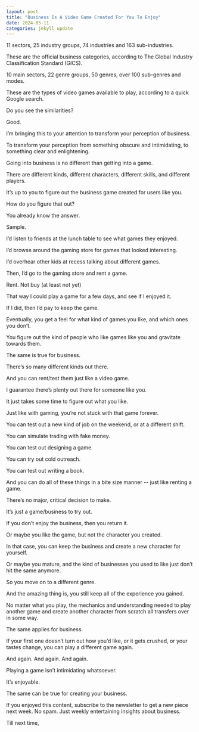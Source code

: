 ```yaml
---
layout: post
title: "Business Is A Video Game Created For You To Enjoy"
date: 2024-05-11
categories: jekyll update
---
```


11 sectors, 25 industry groups, 74 industries and 163 sub-industries. 

These are the official business categories, according to The Global Industry Classification Standard (GICS). 

10 main sectors, 22 genre groups, 50 genres, over 100 sub-genres and modes. 

These are the types of video games available to play, according to a quick Google search.

Do you see the similarities?

Good.  

I’m bringing this to your attention to transform your perception of business.

To transform your perception from something obscure and intimidating, to something clear and enlightening. 

Going into business is no different than getting into a game.

There are different kinds, different characters, different skills, and different players. 


It’s up to you to figure out the business game created for users like you. 

How do you figure that out?

You already know the answer. 

Sample.

I’d listen to friends at the lunch table to see what games they enjoyed. 

I’d browse around the gaming store for games that looked interesting.

I’d overhear other kids at recess talking about different games.

Then, I’d go to the gaming store and rent a game. 

Rent. Not buy (at least not yet) 

That way I could play a game for a few days, and see if I enjoyed it. 

If I did, then I’d pay to keep the game. 

Eventually, you get a feel for what kind of games you like, and which ones you don’t. 


You figure out the kind of people who like games like you and gravitate towards them. 

The same is true for business. 

There’s so many different kinds out there. 

And you can rent/test them just like a video game. 

I guarantee there’s plenty out there for someone like you. 

It just takes some time to figure out what you like. 

Just like with gaming, you’re not stuck with that game forever. 

You can test out a new kind of job on the weekend, or at a different shift. 

You can simulate trading with fake money. 

You can test out designing a game. 

You can try out cold outreach. 

You can test out writing a book.

And you can do all of these things in a bite size manner --  just like renting a game. 

There’s no major, critical decision to make. 

It’s just a game/business to try out. 

If you don’t enjoy the business, then you return it. 

Or maybe you like the game, but not the character you created. 

In that case, you can keep the business and create a new character for yourself.  

Or maybe you mature, and the kind of businesses you used to like just don’t hit the same anymore. 

So you move on to a different genre. 

And the amazing thing is, you still keep all of the experience you gained. 

No matter what you play, the mechanics and understanding needed to play another game and create another character from scratch all transfers over in some way.  

The same applies for business. 

If your first one doesn’t turn out how you’d like, or it gets crushed, or your tastes change, you can play a different game again. 

And again. And again. And again. 

Playing a game isn’t intimidating whatsoever. 

It’s enjoyable. 

The same can be true for creating your business. 

If you enjoyed this content, subscribe to the newsletter to get a new piece next week. No spam. Just weekly entertaining insights about business. 

Till next time, 



